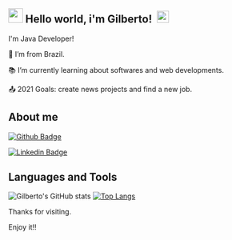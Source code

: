 ## <img src="https://github.com/TheDudeThatCode/TheDudeThatCode/blob/master/Assets/Hi.gif" width="29px"> **Hello world, i'm Gilberto!** &nbsp;<img src="https://github.com/TheDudeThatCode/TheDudeThatCode/blob/master/Assets/Earth.gif" width="24px">

I'm Java Developer!

:house_with_garden: I’m from Brazil.

:books: I’m currently learning about softwares and web developments.

:outbox_tray: 2021 Goals: create news projects and find a new job.

## About me

[![Github Badge](https://img.shields.io/badge/-Github-000?style=flat-square&logo=Github&logoColor=white&link=https://github.com/GilbertoJNJ)](LINK_GIT)

[![Linkedin Badge](https://img.shields.io/badge/-LinkedIn-blue?style=flat-square&logo=Linkedin&logoColor=white&link=https://www.linkedin.com/in/gilbertojnj)]( LINK_LINKEDIN)

## Languages and Tools

![Gilberto's GitHub stats](https://github-readme-stats.vercel.app/api?username=GilbertoJNJ&show_icons=true&theme=dark)
[![Top Langs](https://github-readme-stats.vercel.app/api/top-langs/?username=GilbertoJNJ&show_icons=true&theme=dark)](https://github.com/GilbertoJNJ/github-readme-stats)

Thanks for visiting.

Enjoy it!! 


